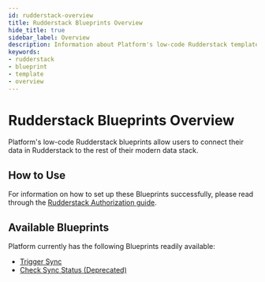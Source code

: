 ```yaml
---
id: rudderstack-overview
title: Rudderstack Blueprints Overview
hide_title: true
sidebar_label: Overview
description: Information about Platform's low-code Rudderstack templates.
keywords:
- rudderstack
- blueprint
- template
- overview
---
```


# Rudderstack Blueprints Overview

Platform's low-code Rudderstack blueprints allow users to connect their data in Rudderstack to the rest of their modern data stack.


## How to Use
For information on how to set up these Blueprints successfully, please read through the [Rudderstack Authorization guide](rudderstack-authorization.md).


## Available Blueprints
Platform currently has the following Blueprints readily available: 
- [Trigger Sync](rudderstack-trigger-sync.md)
- [Check Sync Status (Deprecated)](rudderstack-check-sync-status.md)

